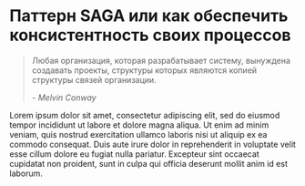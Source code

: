 # Паттерн SAGA или как обеспечить консистентность своих процессов

> Любая организация, которая разрабатывает систему, вынуждена создавать проекты, 
> структуры которых являются копией структуры связей организации.
>
> <cite>- Melvin Conway</cite>

Lorem ipsum dolor sit amet, consectetur adipiscing elit, sed do eiusmod tempor incididunt ut labore et dolore magna aliqua. Ut enim ad minim veniam, quis nostrud exercitation ullamco laboris nisi ut aliquip ex ea commodo consequat. Duis aute irure dolor in reprehenderit in voluptate velit esse cillum dolore eu fugiat nulla pariatur. Excepteur sint occaecat cupidatat non proident, sunt in culpa qui officia deserunt mollit anim id est laborum.

